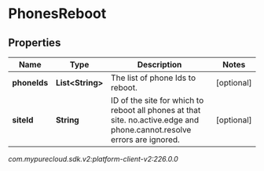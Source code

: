 # PhonesReboot


## Properties

| Name | Type | Description | Notes |
| ------------ | ------------- | ------------- | ------------- |
| **phoneIds** | **List&lt;String&gt;** | The list of phone Ids to reboot. |  [optional] |
| **siteId** | **String** | ID of the site for which to reboot all phones at that site. no.active.edge and phone.cannot.resolve errors are ignored. |  [optional] |




_com.mypurecloud.sdk.v2:platform-client-v2:226.0.0_
